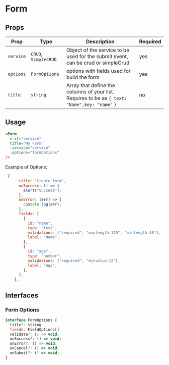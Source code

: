 # Form

## Props

| Prop      | Type                 | Description                                                                                  | Required |
| --------- | -------------------- | -------------------------------------------------------------------------------------------- | -------- |
| `service` | `CRUD`, `SimpleCRUD` | Object of the service to be used for the submit event, can be crud or simpleCrud             | yes      |
| `options` | `FormOptions`        | options with fields used for build the form                                                  | yes      |
| `title`   | `string`             | Array that define the columns of your list. Requires to be as `{ text: "Name",key: "name"` } | no       |

## Usage

```HTML
<Form
  v-if="service"
  title="My Form"
  :service="service"
  :options="formOptions"
/>
```

Example of Options:

```js
 {
      title: "Create form",
      onSuccess: () => {
        alert("Success");
      },
      onError: (err) => {
        console.log(err);
      },
      fields: [
        {
          id: "name",
          type: "text",
          validations: ["required", "maxlength:120", "minlength:10"],
          label: "Name",
        },
        {
          id: "age",
          type: "number",
          validations: ["required", "minvalue:12"],
          label: "Age",
        },
      ],
    },
```

## Interfaces

### Form Options

```js
interface FormOptions {
  title?: string
  fields: FieldOptions[]
  validate?: () => void;
  onSuccess?: () => void;
  onError?: () => void;
  onCancel?: () => void;
  onSubmit?: () => void;
}
```
